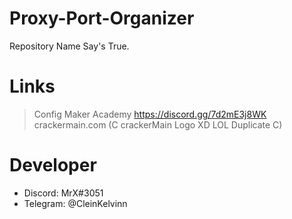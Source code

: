 # Proxy-Port-Organizer
Repository Name Say's True.

# Links

> Config Maker Academy https://discord.gg/7d2mE3j8WK                                            
> crackermain.com (C crackerMain Logo XD LOL Duplicate C)

# Developer
* Discord: MrX#3051
* Telegram: @CleinKelvinn
